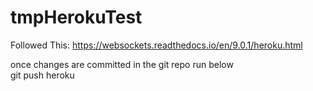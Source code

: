 # tmpHerokuTest  
Followed This: https://websockets.readthedocs.io/en/9.0.1/heroku.html

once changes are committed in the git repo run below  
git push heroku
